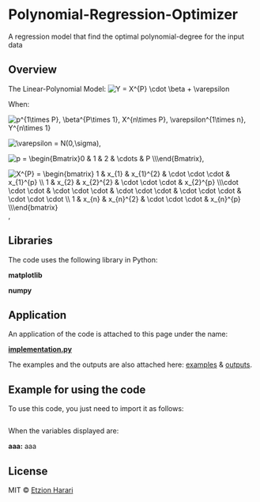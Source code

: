 # Polynomial-Regression-Optimizer
A regression model that find the optimal polynomial-degree for the input data

## Overview

The Linear-Polynomial Model:
<img src="https://latex.codecogs.com/svg.image?Y&space;=&space;\beta&space;\cdot&space;X^{P}&space;&plus;&space;\varepsilon" title="Y =   X^{P} \cdot \beta + \varepsilon" />

When:

<img src="https://latex.codecogs.com/svg.image?p^{1\times&space;P},&space;\beta^{P\times&space;1},&space;;x^{n\times&space;1}&space;(X^{P})^{n\times&space;P},&space;\varepsilon^{1\times&space;n},&space;Y^{n\times&space;1}&space;&space;" title="p^{1\times P}, \beta^{P\times 1}, X^{n\times P}, \varepsilon^{1\times n}, Y^{n\times 1} " />

<img src="https://latex.codecogs.com/svg.image?\varepsilon&space;=&space;N(0,\sigma)" title="\varepsilon = N(0,\sigma)" />,

<img src="https://latex.codecogs.com/svg.image?p&space;=&space;\begin{Bmatrix}0&space;&&space;1&space;&&space;2&space;&&space;\cdots&space;&space;&&space;P&space;\\\end{Bmatrix}" title="p = \begin{Bmatrix}0 & 1 & 2 & \cdots & P \\\end{Bmatrix}" />, 

<img src="https://latex.codecogs.com/svg.image?X^{P}&space;=&space;\begin{bmatrix}&space;1&space;&&space;&space;x_{1}&space;&&space;&space;x_{1}^{2}&space;&&space;\cdot&space;\cdot&space;\cdot&space;&space;&space;&&space;x_{1}^{p}&space;\\&space;1&space;&&space;&space;x_{2}&space;&&space;&space;x_{2}^{2}&space;&&space;\cdot&space;\cdot&space;\cdot&space;&space;&space;&&space;x_{2}^{p}&space;\\\cdot&space;\cdot&space;\cdot&space;&&space;\cdot&space;\cdot&space;\cdot&space;&&space;\cdot&space;\cdot&space;\cdot&space;&&space;\cdot&space;\cdot&space;\cdot&space;&&space;\cdot&space;\cdot&space;\cdot&space;\\&space;1&space;&&space;&space;x_{n}&space;&&space;&space;x_{n}^{2}&space;&&space;\cdot&space;\cdot&space;\cdot&space;&space;&space;&&space;x_{n}^{p}&space;\\\end{bmatrix}" title="X^{P} = \begin{bmatrix} 1 & x_{1} & x_{1}^{2} & \cdot \cdot \cdot & x_{1}^{p} \\ 1 & x_{2} & x_{2}^{2} & \cdot \cdot \cdot & x_{2}^{p} \\\cdot \cdot \cdot & \cdot \cdot \cdot & \cdot \cdot \cdot & \cdot \cdot \cdot & \cdot \cdot \cdot \\ 1 & x_{n} & x_{n}^{2} & \cdot \cdot \cdot & x_{n}^{p} \\\end{bmatrix}" />,

## Libraries
The code uses the following library in Python:

**matplotlib**

**numpy**

## Application
An application of the code is attached to this page under the name: 

[**implementation.py**]()

The examples and the outputs are also attached here: [examples]() & [outputs]().


## Example for using the code
To use this code, you just need to import it as follows:
``` sh

```

When the variables displayed are:

**aaa:** aaa

## License
MIT © [Etzion Harari](https://github.com/EtzionR)
